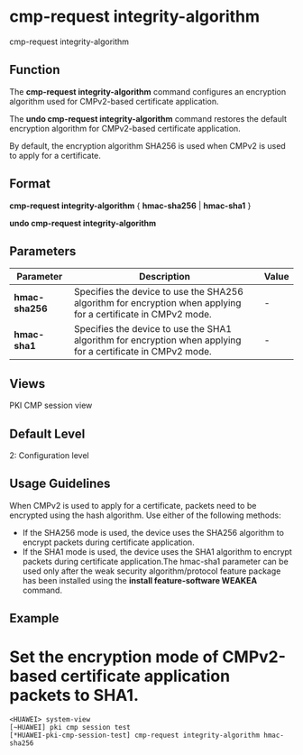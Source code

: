 cmp-request integrity-algorithm
===============================

cmp-request integrity-algorithm

Function
--------



The **cmp-request integrity-algorithm** command configures an encryption algorithm used for CMPv2-based certificate application.

The **undo cmp-request integrity-algorithm** command restores the default encryption algorithm for CMPv2-based certificate application.



By default, the encryption algorithm SHA256 is used when CMPv2 is used to apply for a certificate.


Format
------

**cmp-request integrity-algorithm** { **hmac-sha256** | **hmac-sha1** }

**undo cmp-request integrity-algorithm**


Parameters
----------

| Parameter | Description | Value |
| --- | --- | --- |
| **hmac-sha256** | Specifies the device to use the SHA256 algorithm for encryption when applying for a certificate in CMPv2 mode. | - |
| **hmac-sha1** | Specifies the device to use the SHA1 algorithm for encryption when applying for a certificate in CMPv2 mode. | - |



Views
-----

PKI CMP session view


Default Level
-------------

2: Configuration level


Usage Guidelines
----------------

When CMPv2 is used to apply for a certificate, packets need to be encrypted using the hash algorithm. Use either of the following methods:

* If the SHA256 mode is used, the device uses the SHA256 algorithm to encrypt packets during certificate application.
* If the SHA1 mode is used, the device uses the SHA1 algorithm to encrypt packets during certificate application.The hmac-sha1 parameter can be used only after the weak security algorithm/protocol feature package has been installed using the **install feature-software WEAKEA** command.

Example
-------

# Set the encryption mode of CMPv2-based certificate application packets to SHA1.
```
<HUAWEI> system-view
[~HUAWEI] pki cmp session test
[*HUAWEI-pki-cmp-session-test] cmp-request integrity-algorithm hmac-sha256

```